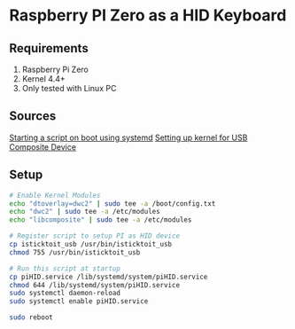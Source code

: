 # Raspberry PI Zero as a HID Keyboard

## Requirements

1. Raspberry Pi Zero
2. Kernel 4.4+
3. Only tested with Linux PC

## Sources

[Starting a script on boot using systemd](http://www.raspberrypi-spy.co.uk/2015/10/how-to-autorun-a-python-script-on-boot-using-systemd/)
[Setting up kernel for USB Composite Device](http://isticktoit.net/?p=1383)

## Setup

```bash
# Enable Kernel Modules
echo "dtoverlay=dwc2" | sudo tee -a /boot/config.txt
echo "dwc2" | sudo tee -a /etc/modules
echo "libcomposite" | sudo tee -a /etc/modules

# Register script to setup PI as HID device
cp isticktoit_usb /usr/bin/isticktoit_usb
chmod 755 /usr/bin/isticktoit_usb

# Run this script at startup
cp piHID.service /lib/systemd/system/piHID.service
chmod 644 /lib/systemd/system/piHID.service
sudo systemctl daemon-reload
sudo systemctl enable piHID.service

sudo reboot
```
